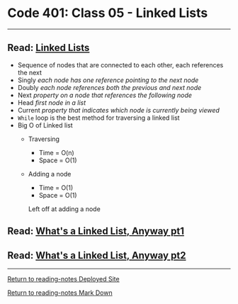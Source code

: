 # Code 401: Class 05 - Linked Lists

***

## Read: [Linked Lists](https://codefellows.github.io/common_curriculum/data_structures_and_algorithms/Code_401/class-05/resources/singly_linked_list.html)

- Sequence of nodes that are connected to each other, each references the next
- Singly *each node has one reference pointing to the next node*
- Doubly *each node references both the previous and next node*
- Next *property on a node that references the following node*
- Head *first node in a list*
- Current *property that indicates which node is currently being viewed*
- `While` loop is the best method for traversing a linked list
- Big O of Linked list
  - Traversing
    - Time = O(n)
    - Space = O(1)
  - Adding a node
    - Time = O(1)
    - Space = O(1)

    Left off at adding a node 



## Read: [What's a Linked List, Anyway pt1](https://medium.com/basecs/whats-a-linked-list-anyway-part-1-d8b7e6508b9d)





## Read: [What's a Linked List, Anyway pt2](https://medium.com/basecs/whats-a-linked-list-anyway-part-2-131d96f71996)




***

[Return to reading-notes Deployed Site](https://simon-panek.github.io/reading-notes/)

[Return to reading-notes Mark Down](https://github.com/simon-panek/reading-notes)
